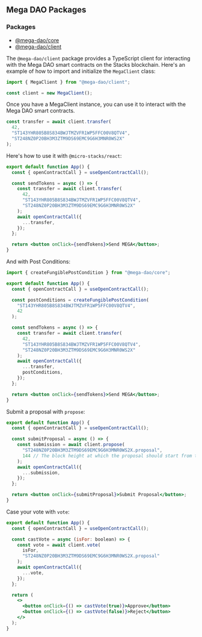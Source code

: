 ## Mega DAO Packages

### Packages

- [@mega-dao/core](https://github.com/StacksOS/mega/tree/main/packages/core)
- [@mega-dao/client](https://github.com/StacksOS/mega/tree/main/packages/client)

The `@mega-dao/client` package provides a TypeScript client for interacting with the Mega DAO smart contracts on the Stacks blockchain. Here's an example of how to import and initialize the `MegaClient` class:

```typescript
import { MegaClient } from "@mega-dao/client";

const client = new MegaClient();
```

Once you have a ﻿MegaClient instance, you can use it to interact with the Mega DAO smart contracts.

```typescript
const transfer = await client.transfer(
  42,
  "ST143YHR805B8S834BWJTMZVFR1WP5FFC00V8QTV4",
  "ST248NZ0P20BH3M3ZTM9DS69EMC9G6H3MNR0WS2X"
);
```

Here's how to use it with `@micro-stacks/react`:

```jsx
export default function App() {
  const { openContractCall } = useOpenContractCall();

  const sendTokens = async () => {
    const transfer = await client.transfer(
      42,
      "ST143YHR805B8S834BWJTMZVFR1WP5FFC00V8QTV4",
      "ST248NZ0P20BH3M3ZTM9DS69EMC9G6H3MNR0WS2X"
    );
    await openContractCall({
      ...transfer,
    });
  };

  return <button onClick={sendTokens}>Send MEGA</button>;
}
```

And with Post Conditions:

```jsx
import { createFungiblePostCondition } from "@mega-dao/core";

export default function App() {
  const { openContractCall } = useOpenContractCall();

  const postConditions = createFungiblePostCondition(
    "ST143YHR805B8S834BWJTMZVFR1WP5FFC00V8QTV4",
    42
  );

  const sendTokens = async () => {
    const transfer = await client.transfer(
      42,
      "ST143YHR805B8S834BWJTMZVFR1WP5FFC00V8QTV4",
      "ST248NZ0P20BH3M3ZTM9DS69EMC9G6H3MNR0WS2X"
    );
    await openContractCall({
      ...transfer,
      postConditions,
    });
  };

  return <button onClick={sendTokens}>Send MEGA</button>;
}
```

Submit a proposal with `propose`:

```jsx
export default function App() {
  const { openContractCall } = useOpenContractCall();

  const submitProposal = async () => {
    const submission = await client.propose(
      "ST248NZ0P20BH3M3ZTM9DS69EMC9G6H3MNR0WS2X.proposal",
      144 // The block height at which the proposal should start from the current block height
    );
    await openContractCall({
      ...submission,
    });
  };

  return <button onClick={submitProposal}>Submit Proposal</button>;
}
```

Case your vote with `vote`:

```jsx
export default function App() {
  const { openContractCall } = useOpenContractCall();

  const castVote = async (isFor: boolean) => {
    const vote = await client.vote(
      isFor,
      "ST248NZ0P20BH3M3ZTM9DS69EMC9G6H3MNR0WS2X.proposal"
    );
    await openContractCall({
      ...vote,
    });
  };

  return (
    <>
      <button onClick={() => castVote(true)}>Approve</button>
      <button onClick={() => castVote(false)}>Reject</button>
    </>
  );
}
```

